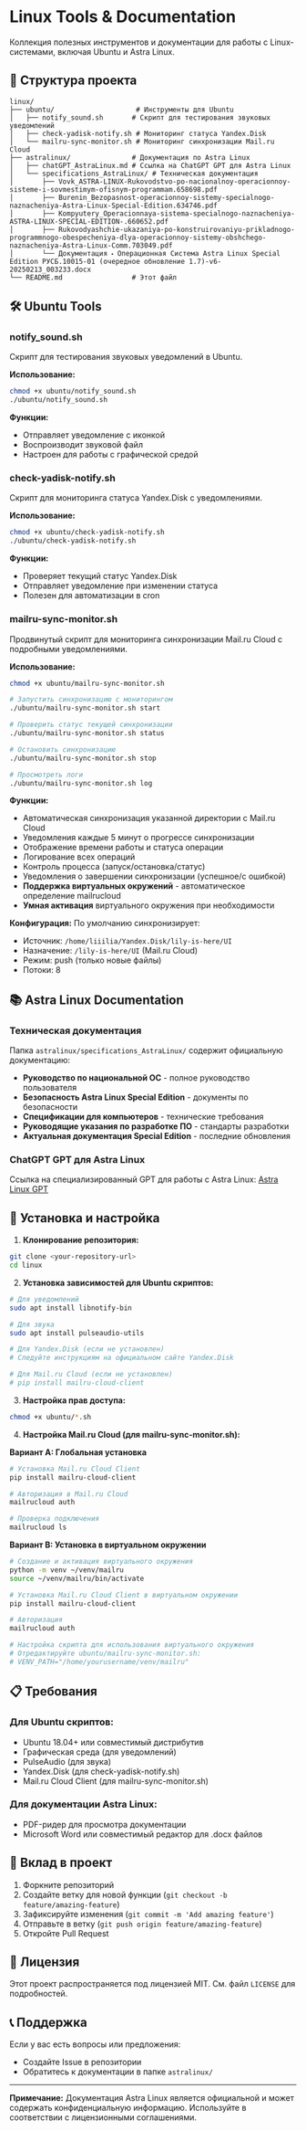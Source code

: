 # Linux Tools & Documentation

Коллекция полезных инструментов и документации для работы с Linux-системами, включая Ubuntu и Astra Linux.

## 📁 Структура проекта

```
linux/
├── ubuntu/                    # Инструменты для Ubuntu
│   ├── notify_sound.sh       # Скрипт для тестирования звуковых уведомлений
│   ├── check-yadisk-notify.sh # Мониторинг статуса Yandex.Disk
│   └── mailru-sync-monitor.sh # Мониторинг синхронизации Mail.ru Cloud
├── astralinux/               # Документация по Astra Linux
│   ├── chatGPT_AstraLinux.md # Ссылка на ChatGPT GPT для Astra Linux
│   └── specifications_AstraLinux/ # Техническая документация
│       ├── Vovk_ASTRA-LINUX-Rukovodstvo-po-nacionalnoy-operacionnoy-sisteme-i-sovmestimym-ofisnym-programmam.658698.pdf
│       ├── Burenin_Bezopasnost-operacionnoy-sistemy-specialnogo-naznacheniya-Astra-Linux-Special-Edition.634746.pdf
│       ├── Kompyutery_Operacionnaya-sistema-specialnogo-naznacheniya-ASTRA-LINUX-SPECIAL-EDITION-.660652.pdf
│       ├── Rukovodyashchie-ukazaniya-po-konstruirovaniyu-prikladnogo-programmnogo-obespecheniya-dlya-operacionnoy-sistemy-obshchego-naznacheniya-Astra-Linux-Comm.703049.pdf
│       └── Документация ⬝ Операционная Система Astra Linux Special Edition РУСБ.10015-01 (очередное обновление 1.7)-v6-20250213_003233.docx
└── README.md                 # Этот файл
```

## 🛠️ Ubuntu Tools

### notify_sound.sh
Скрипт для тестирования звуковых уведомлений в Ubuntu.

**Использование:**
```bash
chmod +x ubuntu/notify_sound.sh
./ubuntu/notify_sound.sh
```

**Функции:**
- Отправляет уведомление с иконкой
- Воспроизводит звуковой файл
- Настроен для работы с графической средой

### check-yadisk-notify.sh
Скрипт для мониторинга статуса Yandex.Disk с уведомлениями.

**Использование:**
```bash
chmod +x ubuntu/check-yadisk-notify.sh
./ubuntu/check-yadisk-notify.sh
```

**Функции:**
- Проверяет текущий статус Yandex.Disk
- Отправляет уведомление при изменении статуса
- Полезен для автоматизации в cron

### mailru-sync-monitor.sh
Продвинутый скрипт для мониторинга синхронизации Mail.ru Cloud с подробными уведомлениями.

**Использование:**
```bash
chmod +x ubuntu/mailru-sync-monitor.sh

# Запустить синхронизацию с мониторингом
./ubuntu/mailru-sync-monitor.sh start

# Проверить статус текущей синхронизации
./ubuntu/mailru-sync-monitor.sh status

# Остановить синхронизацию
./ubuntu/mailru-sync-monitor.sh stop

# Просмотреть логи
./ubuntu/mailru-sync-monitor.sh log
```

**Функции:**
- Автоматическая синхронизация указанной директории с Mail.ru Cloud
- Уведомления каждые 5 минут о прогрессе синхронизации
- Отображение времени работы и статуса операции
- Логирование всех операций
- Контроль процесса (запуск/остановка/статус)
- Уведомления о завершении синхронизации (успешное/с ошибкой)
- **Поддержка виртуальных окружений** - автоматическое определение mailrucloud
- **Умная активация** виртуального окружения при необходимости

**Конфигурация:**
По умолчанию синхронизирует:
- Источник: `/home/liiilia/Yandex.Disk/lily-is-here/UI`
- Назначение: `/lily-is-here/UI` (Mail.ru Cloud)
- Режим: push (только новые файлы)
- Потоки: 8

## 📚 Astra Linux Documentation

### Техническая документация
Папка `astralinux/specifications_AstraLinux/` содержит официальную документацию:

- **Руководство по национальной ОС** - полное руководство пользователя
- **Безопасность Astra Linux Special Edition** - документы по безопасности
- **Спецификации для компьютеров** - технические требования
- **Руководящие указания по разработке ПО** - стандарты разработки
- **Актуальная документация Special Edition** - последние обновления

### ChatGPT GPT для Astra Linux
Ссылка на специализированный GPT для работы с Astra Linux: [Astra Linux GPT](https://chatgpt.com/g/g-67accfe72f908191ac4ba8854cdbffa8-astra-linux)

## 🚀 Установка и настройка

1. **Клонирование репозитория:**
```bash
git clone <your-repository-url>
cd linux
```

2. **Установка зависимостей для Ubuntu скриптов:**
```bash
# Для уведомлений
sudo apt install libnotify-bin

# Для звука
sudo apt install pulseaudio-utils

# Для Yandex.Disk (если не установлен)
# Следуйте инструкциям на официальном сайте Yandex.Disk

# Для Mail.ru Cloud (если не установлен)
# pip install mailru-cloud-client
```

3. **Настройка прав доступа:**
```bash
chmod +x ubuntu/*.sh
```

4. **Настройка Mail.ru Cloud (для mailru-sync-monitor.sh):**

**Вариант A: Глобальная установка**
```bash
# Установка Mail.ru Cloud Client
pip install mailru-cloud-client

# Авторизация в Mail.ru Cloud
mailrucloud auth

# Проверка подключения
mailrucloud ls
```

**Вариант B: Установка в виртуальном окружении**
```bash
# Создание и активация виртуального окружения
python -m venv ~/venv/mailru
source ~/venv/mailru/bin/activate

# Установка Mail.ru Cloud Client в виртуальном окружении
pip install mailru-cloud-client

# Авторизация
mailrucloud auth

# Настройка скрипта для использования виртуального окружения
# Отредактируйте ubuntu/mailru-sync-monitor.sh:
# VENV_PATH="/home/yourusername/venv/mailru"
```

## 📋 Требования

### Для Ubuntu скриптов:
- Ubuntu 18.04+ или совместимый дистрибутив
- Графическая среда (для уведомлений)
- PulseAudio (для звука)
- Yandex.Disk (для check-yadisk-notify.sh)
- Mail.ru Cloud Client (для mailru-sync-monitor.sh)

### Для документации Astra Linux:
- PDF-ридер для просмотра документации
- Microsoft Word или совместимый редактор для .docx файлов

## 🤝 Вклад в проект

1. Форкните репозиторий
2. Создайте ветку для новой функции (`git checkout -b feature/amazing-feature`)
3. Зафиксируйте изменения (`git commit -m 'Add amazing feature'`)
4. Отправьте в ветку (`git push origin feature/amazing-feature`)
5. Откройте Pull Request

## 📄 Лицензия

Этот проект распространяется под лицензией MIT. См. файл `LICENSE` для подробностей.

## 📞 Поддержка

Если у вас есть вопросы или предложения:
- Создайте Issue в репозитории
- Обратитесь к документации в папке `astralinux/`

---

**Примечание:** Документация Astra Linux является официальной и может содержать конфиденциальную информацию. Используйте в соответствии с лицензионными соглашениями. 
